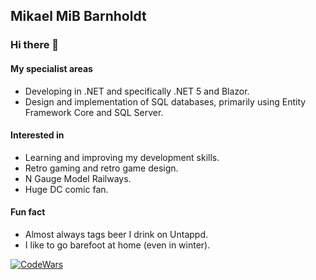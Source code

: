 ## Mikael MiB Barnholdt

### Hi there 👋

#### My specialist areas
- Developing in .NET and specifically .NET 5 and Blazor.
- Design and implementation of SQL databases, primarily using Entity Framework Core and SQL Server.

#### Interested in
- Learning and improving my development skills.
- Retro gaming and retro game design.
- N Gauge Model Railways.
- Huge DC comic fan.

#### Fun fact
- Almost always tags beer I drink on Untappd.
- I like to go barefoot at home (even in winter).

[![CodeWars](https://www.codewars.com/users/mib71/badges/small)](https://www.codewars.com/users/mib71)
<!--
**mib71/mib71** is a ✨ _special_ ✨ repository because its `README.md` (this file) appears on your GitHub profile.

Here are some ideas to get you started:

- 🔭 I’m currently working on ...
- 🌱 I’m currently learning ...
- 👯 I’m looking to collaborate on ...
- 🤔 I’m looking for help with ...
- 💬 Ask me about ...
- 📫 How to reach me: ...
- 😄 Pronouns: ...
- ⚡ Fun fact: ...
-->
